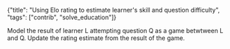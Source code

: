 {"title": "Using Elo rating to estimate learner's skill and question difficulty", "tags": ["contrib", "solve_education"]}

Model the result of learner L attempting question Q as a game betwtween L and Q.
Update the rating estimate from the result of the game.

